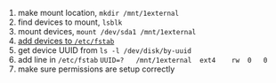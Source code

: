1. make mount location, `mkdir /mnt/1external`
2. find devices to mount, `lsblk`
3. mount devices, `mount /dev/sda1 /mnt/1external`
4. [add devices to `/etc/fstab`](./configs/etc/fstab)
  1. get device UUID from `ls -l /dev/disk/by-uuid`
  2. add line in `/etc/fstab` `UUID=?   /mnt/1external  ext4    rw  0   0`
5. make sure permissions are setup correctly
